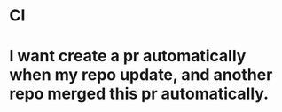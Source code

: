 # CI

# I want create a pr automatically when my repo update, and another repo merged this pr automatically.
